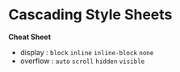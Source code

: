 # Cascading Style Sheets  
__Cheat Sheet__
* display : `block` `inline` `inline-block` `none`
* overflow : `auto` `scroll` `hidden` `visible`